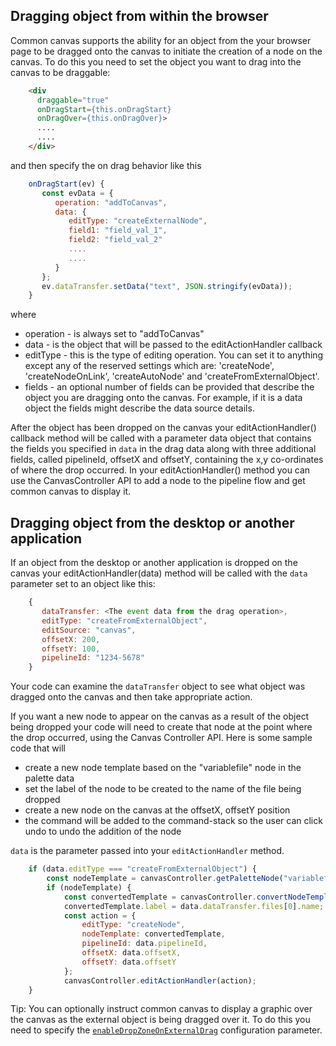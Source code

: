 ## Dragging object from within the browser
Common canvas supports the ability for an object from the your browser page to be dragged onto the canvas to initiate the creation of a node on the canvas. To do this you need to set the object you want to drag into the canvas to be draggable:

```html
    <div 
      draggable="true"
      onDragStart={this.onDragStart}
      onDragOver={this.onDragOver}>
      ....
      ....
    </div>
```
and then specify the on drag behavior like this 
```js
    onDragStart(ev) {
       const evData = {
          operation: "addToCanvas",
          data: {
             editType: "createExternalNode",
             field1: "field_val_1",
             field2: "field_val_2"
             ....
             ....
          }
       };
       ev.dataTransfer.setData("text", JSON.stringify(evData));
    }
```
where 

* operation - is always set to "addToCanvas"
* data - is the object that will be passed to the editActionHandler callback
* editType - this is the type of editing operation. You can set it to anything except any of the reserved settings which are: 'createNode', 'createNodeOnLink', 'createAutoNode' and 'createFromExternalObject'.
* fields - an optional number of fields can be provided that describe the object you are dragging onto the canvas. For example, if it is a data object the fields might describe the data source details.

After the object has been dropped on the canvas your editActionHandler() callback method will be called with a parameter data object that contains the fields you specified in `data` in the drag data along with three additional fields, called pipelineId, offsetX and offsetY, containing the x,y co-ordinates of where the drop occurred. In your editActionHandler() method you can use the CanvasController API to add a node to the pipeline flow and get common canvas to display it.    

## Dragging object from the desktop or another application
If an object from the desktop or another application is dropped on the canvas your editActionHandler(data) method will be called with the `data` parameter set to an object like this: 
```js
    {
       dataTransfer: <The event data from the drag operation>,
       editType: "createFromExternalObject",
       editSource: "canvas",
       offsetX: 200,
       offsetY: 100,
       pipelineId: "1234-5678"
    }      
```
Your code can examine the `dataTransfer` object to see what object was dragged onto the canvas and then take appropriate action. 

If you want a new node to appear on the canvas as a result of the object being dropped your code will need to create that node at the point where the drop occurred, using the Canvas Controller API. Here is some sample code that will 

* create a new node template based on the "variablefile" node in the palette data
* set the label of the node to be created to the name of the file being dropped
* create a new node on the canvas at the offsetX, offsetY position
* the command will be added to the command-stack so the user can click undo to undo the addition of the node

`data` is the parameter passed into your `editActionHandler` method.
```js
    if (data.editType === "createFromExternalObject") {
        const nodeTemplate = canvasController.getPaletteNode("variablefile");
        if (nodeTemplate) {
            const convertedTemplate = canvasController.convertNodeTemplate(nodeTemplate);
            convertedTemplate.label = data.dataTransfer.files[0].name;
            const action = {
                editType: "createNode",
                nodeTemplate: convertedTemplate,
                pipelineId: data.pipelineId,
                offsetX: data.offsetX,
                offsetY: data.offsetY
            };
            canvasController.editActionHandler(action);
    }
``` 

Tip: You can optionally instruct common canvas to display a graphic over the canvas as the external object is being dragged over it. To do this you need to specify the [`enableDropZoneOnExternalDrag`](2.1-Config-Objects.md#enabledropzoneonexternaldrag) configuration parameter.